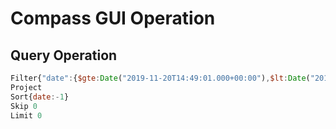 # Compass GUI Operation

## Query Operation

```js
Filter{"date":{$gte:Date("2019-11-20T14:49:01.000+00:00"),$lt:Date("2019-11-27T14:50:02.000+00:00")}}
Project
Sort{date:-1}
Skip 0
Limit 0
```
